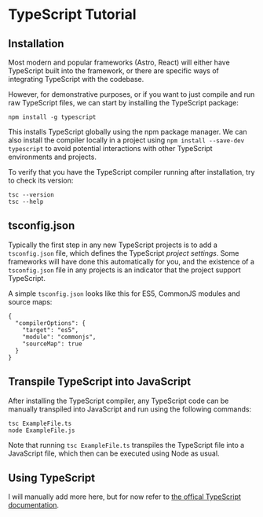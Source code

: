 # TypeScript Tutorial

## Installation

Most modern and popular frameworks (Astro, React) will either have TypeScript built into the framework,
or there are specific ways of integrating TypeScript with the codebase.

However, for demonstrative purposes, or if you want to just compile and run raw TypeScript files,
we can start by installing the TypeScript package:

```
npm install -g typescript
```

This installs TypeScript globally using the npm package manager. We can also install the compiler locally
in a project using `npm install --save-dev typescript` to avoid potential interactions with other TypeScript
environments and projects.


To verify that you have the TypeScript compiler running after installation, try to check its version:

```
tsc --version
tsc --help
```

## tsconfig.json

Typically the first step in any new TypeScript projects is to add a `tsconfig.json` file, which defines
the TypeScript *project settings*. Some frameworks will have done this automatically for you,
and the existence of a `tsconfig.json` file in any projects is an indicator that the project
support TypeScript.

A simple `tsconfig.json` looks like this for ES5, CommonJS modules and source maps:

```
{
  "compilerOptions": {
    "target": "es5",
    "module": "commonjs",
    "sourceMap": true
  }
}
```

## Transpile TypeScript into JavaScript

After installing the TypeScript compiler, any TypeScript code can be manually transpiled into JavaScript
and run using the following commands:

```
tsc ExampleFile.ts
node ExampleFile.js
```

Note that running `tsc ExampleFile.ts` transpiles the TypeScript file into a JavaScript file,
which then can be executed using Node as usual.

## Using TypeScript

I will manually add more here, but for now refer to [the offical TypeScript documentation](https://www.typescriptlang.org/docs/handbook/typescript-in-5-minutes.html).
